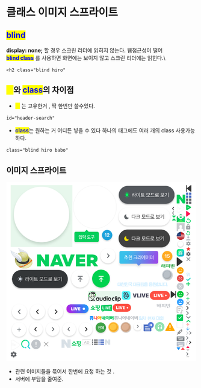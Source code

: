 # 클래스 이미지 스프라이트

## <mark style="color:blue;">blind</mark>

**display: none;** 할 경우  스크린 리더에 읽히지 않는다. 웹접근성이 떨어\
<mark style="color:blue;">**blind  class**</mark> 를 사용하면 화면에는 보이지 않고 스크린 리더에는 읽힌다.\


```
<h2 class="blind hiro"
```

## <mark style="color:yellow;">id</mark>와 <mark style="color:blue;">class</mark>의  차이점&#x20;

* <mark style="color:yellow;">**id**</mark> 는 고유한거 , 딱 한번만 쓸수있다.

```html
id="header-search"
```

* <mark style="color:blue;">**class**</mark>는 원하는 거 어디든 넣을 수 있다 하나의 태그에도 여러 개의 class 사용가능하다.&#x20;

```html
class="blind hiro babo"
```

## 이미지 스프라이트

![](<../.gitbook/assets/image (2).png>)

* 관련 이미지들을 묶어서 한번에 요청 하는 것 .
* 서버에 부담을 줄여준.





